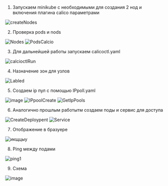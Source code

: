 1. Запускаем minikube c необходимыми для создания 2 нод и включения плагина calico параметрами

![createNodes](https://user-images.githubusercontent.com/79364379/209167029-f899fc0a-d1bb-41d8-8dfa-71d9db92610d.png)


2. Проверка pods и nods

![Nodes](https://user-images.githubusercontent.com/79364379/209167215-75717874-852e-4f89-af4e-1c0eae677a0a.png)
![PodsCalcio](https://user-images.githubusercontent.com/79364379/209167255-65d0d3c9-2488-488b-9028-8c324519c6e5.png)

3. Для дальнейшей работы запускаем calicoctl.yaml

![calcioctlRun](https://user-images.githubusercontent.com/79364379/209167618-9d729711-4a69-4afd-b9ce-c51815ab3ef2.png)

4. Назначение зон для узлов

![Labled](https://user-images.githubusercontent.com/79364379/209167760-ec62949d-ce15-4858-bdf5-370e0446fc17.png)

5. Создаем ip пул с помощью IPpoll.yaml

![image](https://user-images.githubusercontent.com/79364379/209170131-9d5e8517-f991-412b-ac07-3d0875bc7744.png)
![IPpoolCreate](https://user-images.githubusercontent.com/79364379/209168014-92ece1f1-7546-4977-bd18-8dc073853ed9.png)
![GetIpPools](https://user-images.githubusercontent.com/79364379/209168126-10c5ae32-1805-4cfd-9a7c-86d103b9d033.png)

6. Аналогично прошлым работытм создаем поды и сервис для доступа

![CreateDeploypent](https://user-images.githubusercontent.com/79364379/209168514-10e7f23b-a4a5-48c8-8624-35226d8515d9.png)
![Service](https://user-images.githubusercontent.com/79364379/209168424-8391662d-6c48-4a53-9772-204c8eb663f1.png)

7. Отображение в бразуере

![икщцыу](https://user-images.githubusercontent.com/79364379/209168601-c9475976-09f8-4d80-a825-5d26f1d17faf.png)

8. Ping между подами

![ping1](https://user-images.githubusercontent.com/79364379/209168791-9f894998-103b-4bfa-b45e-dad0f082917f.png)

9. Схема

![image](https://user-images.githubusercontent.com/79364379/209169929-e24ae502-39d2-492d-b7f0-93b802a4d26e.png)

